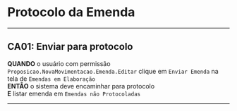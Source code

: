 # Protocolo da Emenda

---

## CA01: Enviar para protocolo

**QUANDO** o usuário com permissão `Proposicao.NovaMovimentacao.Emenda.Editar` clique em `Enviar Emenda` na tela de `Emendas em Elaboração`\
**ENTÃO** o sistema deve encaminhar para protocolo\
**E** listar emenda em `Emendas não Protocoladas`

---
